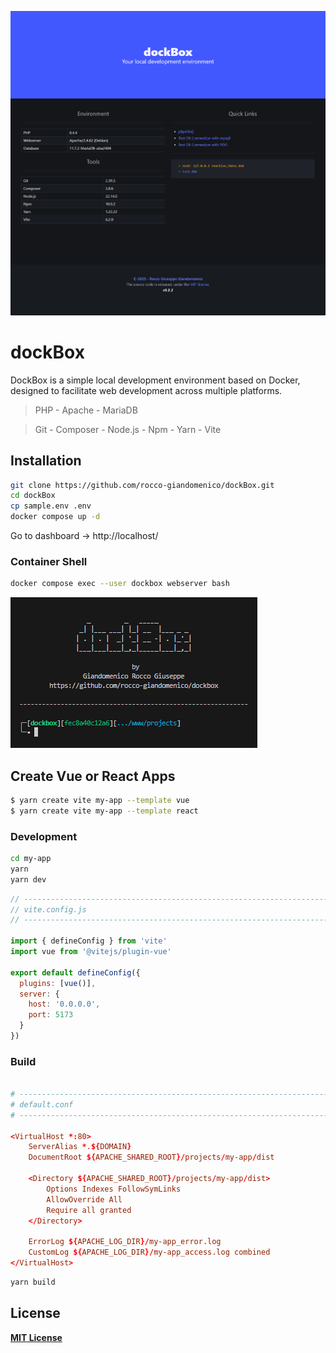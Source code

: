 ![Alt text](www/html/assets/images/screenshot.png)

# dockBox
DockBox is a simple local development environment based on Docker, designed to facilitate web development across multiple platforms.

> PHP - Apache - MariaDB

> Git - Composer - Node.js - Npm - Yarn - Vite

<!-- ----------------------------------------------------------------------- -->

## Installation
```bash
git clone https://github.com/rocco-giandomenico/dockBox.git
cd dockBox
cp sample.env .env
docker compose up -d
```
Go to dashboard -> http://localhost/

### Container Shell
```bash
docker compose exec --user dockbox webserver bash
```
![Alt text](www/html/assets/images/container_shell.png)

<!-- ----------------------------------------------------------------------- -->

## Create Vue or React Apps
```bash
$ yarn create vite my-app --template vue
$ yarn create vite my-app --template react
```
### Development
```bash
cd my-app
yarn
yarn dev
```
```js
// -----------------------------------------------------------------------------
// vite.config.js
// -----------------------------------------------------------------------------

import { defineConfig } from 'vite'
import vue from '@vitejs/plugin-vue'

export default defineConfig({
  plugins: [vue()],
  server: {
    host: '0.0.0.0',
    port: 5173
  }
})
```
### Build
```conf

# ------------------------------------------------------------------------------
# default.conf
# ------------------------------------------------------------------------------

<VirtualHost *:80>
    ServerAlias *.${DOMAIN}
    DocumentRoot ${APACHE_SHARED_ROOT}/projects/my-app/dist

    <Directory ${APACHE_SHARED_ROOT}/projects/my-app/dist>
        Options Indexes FollowSymLinks
        AllowOverride All
        Require all granted
    </Directory>

    ErrorLog ${APACHE_LOG_DIR}/my-app_error.log
    CustomLog ${APACHE_LOG_DIR}/my-app_access.log combined
</VirtualHost>
```
```bash
yarn build
```



<!-- ----------------------------------------------------------------------- -->

## License

**[MIT License](https://github.com/rocco-giandomenico/dockBox/blob/main/LICENSE)**
